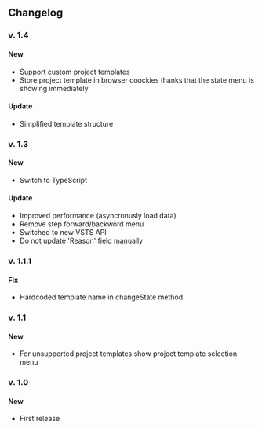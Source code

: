 ## Changelog

### v. 1.4

#### New

+ Support custom project templates
+ Store project template in browser coockies thanks that the state menu is showing immediately

#### Update

+ Simplified template structure

### v. 1.3
#### New

+ Switch to TypeScript

#### Update

+ Improved performance (asyncronusly load data)
+ Remove step forward/backword menu
+ Switched to new VSTS API
+ Do not update 'Reason' field manually

### v. 1.1.1
#### Fix

+ Hardcoded template name in changeState method

### v. 1.1
#### New

+ For unsupported project templates show project template selection menu

### v. 1.0
#### New

+ First release